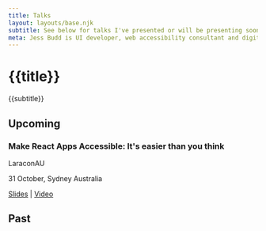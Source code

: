 ```yaml
---
title: Talks
layout: layouts/base.njk
subtitle: See below for talks I've presented or will be presenting soon.
meta: Jess Budd is UI developer, web accessibility consultant and digital producer available to speak at your next tech event.
---
```


<div class="container__blog">   
  <h1>{{title}}</h1>
  <p>{{subtitle}}</p>


## Upcoming

### Make React Apps Accessible: It's easier than you think
<p class="talks__event-title">LaraconAU</p>

<time class="talks__event-details">31 October, Sydney Australia</time>

<a href="">Slides</a> | <a href="">Video</a>

## Past

</div>
